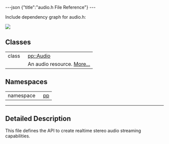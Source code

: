 ---json {"title":"audio.h File Reference"} ---

Include dependency graph for audio.h:

![](/docs/native-client/pepper_dev/cpp/audio_8h__incl.png)

Classes
-------

<table><tbody><tr class="odd"><td style="text-align: right;">class  </td><td><a href="/docs/native-client/pepper_dev/cpp/classpp_1_1_audio/" class="el">pp::Audio</a></td></tr><tr class="even"><td style="text-align: right;"> </td><td>An audio resource. <a href="/docs/native-client/pepper_dev/cpp/classpp_1_1_audio#details">More...</a><br />
</td></tr></tbody></table>

Namespaces
----------

<table><tbody><tr class="odd"><td style="text-align: right;">namespace  </td><td><a href="/docs/native-client/pepper_dev/cpp/namespacepp/" class="el">pp</a></td></tr></tbody></table>

------------------------------------------------------------------------

<span id="details" class="anchor" style="margin: 0;"></span>

Detailed Description
--------------------

This file defines the API to create realtime stereo audio streaming capabilities.
